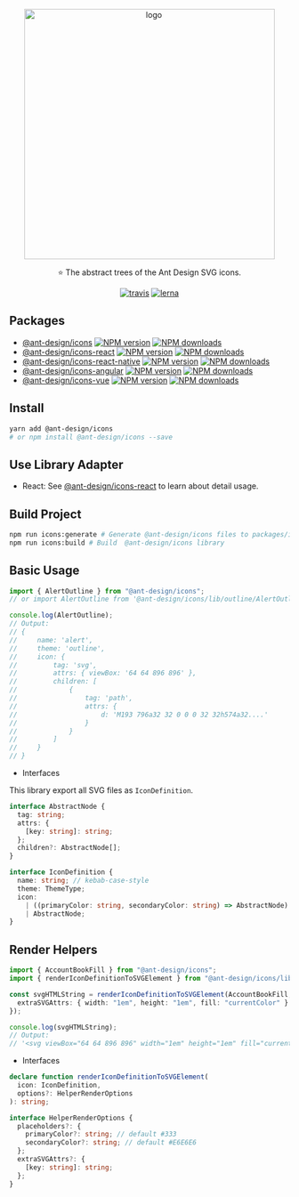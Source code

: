 <p align="center">
<img
 width="450px" alt="logo" src="https://user-images.githubusercontent.com/15819224/45196822-c120ff00-b290-11e8-83ca-eb76378f5cc1.png" />
</p>

<p align="center">
⭐ The abstract trees of the Ant Design SVG icons.
</p>

<div align="center">

[![travis](https://img.shields.io/travis/ant-design/ant-design-icons/master.svg?style=flat&label=travis)](https://travis-ci.org/ant-design/ant-design-icons)
[![lerna](https://img.shields.io/badge/maintained%20with-lerna-cc00ff.svg)](https://lernajs.io/)

</div>

## Packages

- [@ant-design/icons](./packages/icons) [![NPM version](https://img.shields.io/npm/v/@ant-design/icons.svg?style=flat)](https://npmjs.org/package/@ant-design/icons) [![NPM downloads](http://img.shields.io/npm/dm/@ant-design/icons.svg?style=flat)](https://npmjs.org/package/@ant-design/icons)
- [@ant-design/icons-react](./packages/icons-react) [![NPM version](https://img.shields.io/npm/v/@ant-design/icons-react.svg?style=flat)](https://npmjs.org/package/@ant-design/icons-react) [![NPM downloads](http://img.shields.io/npm/dm/@ant-design/icons-react.svg?style=flat)](https://npmjs.org/package/@ant-design/icons-react)
- [@ant-design/icons-react-native](./packages/icons-react-native) [![NPM version](https://img.shields.io/npm/v/@ant-design/icons-react-native.svg?style=flat)](https://npmjs.org/package/@ant-design/icons-react-native) [![NPM downloads](http://img.shields.io/npm/dm/@ant-design/icons-react-native.svg?style=flat)](https://npmjs.org/package/@ant-design/icons-react-native)
- [@ant-design/icons-angular](./packages/icons-angular) [![NPM version](https://img.shields.io/npm/v/@ant-design/icons-angular.svg?style=flat)](https://npmjs.org/package/@ant-design/icons-angular) [![NPM downloads](http://img.shields.io/npm/dm/@ant-design/icons-angular.svg?style=flat)](https://npmjs.org/package/@ant-design/icons-angular)
- [@ant-design/icons-vue](./packages/icons-vue) [![NPM version](https://img.shields.io/npm/v/@ant-design/icons-vue.svg?style=flat)](https://npmjs.org/package/@ant-design/icons-vue) [![NPM downloads](http://img.shields.io/npm/dm/@ant-design/icons-vue.svg?style=flat)](https://npmjs.org/package/@ant-design/icons-vue)

## Install

```bash
yarn add @ant-design/icons
# or npm install @ant-design/icons --save
```

## Use Library Adapter

- React: See [@ant-design/icons-react](./packages/icons-react) to learn about detail usage.

## Build Project

```bash
npm run icons:generate # Generate @ant-design/icons files to packages/icons/src
npm run icons:build # Build  @ant-design/icons library
```

## Basic Usage

```ts
import { AlertOutline } from "@ant-design/icons";
// or import AlertOutline from '@ant-design/icons/lib/outline/AlertOutline';

console.log(AlertOutline);
// Output:
// {
//     name: 'alert',
//     theme: 'outline',
//     icon: {
//         tag: 'svg',
//         attrs: { viewBox: '64 64 896 896' },
//         children: [
//             {
//                 tag: 'path',
//                 attrs: {
//                     d: 'M193 796a32 32 0 0 0 32 32h574a32....'
//                 }
//             }
//         ]
//     }
// }
```

- Interfaces

This library export all SVG files as `IconDefinition`.

```ts
interface AbstractNode {
  tag: string;
  attrs: {
    [key: string]: string;
  };
  children?: AbstractNode[];
}

interface IconDefinition {
  name: string; // kebab-case-style
  theme: ThemeType;
  icon:
    | ((primaryColor: string, secondaryColor: string) => AbstractNode)
    | AbstractNode;
}
```

## Render Helpers

```ts
import { AccountBookFill } from "@ant-design/icons";
import { renderIconDefinitionToSVGElement } from "@ant-design/icons/lib/helpers";

const svgHTMLString = renderIconDefinitionToSVGElement(AccountBookFill, {
  extraSVGAttrs: { width: "1em", height: "1em", fill: "currentColor" }
});

console.log(svgHTMLString);
// Output:
// '<svg viewBox="64 64 896 896" width="1em" height="1em" fill="currentColor"><path d="M880 184H712v-64c0-4.4-3.6-8-8-8h-56c-4.4 0-8 3.6-8 8v64H384v-64c0-4.4-3.6-8-8-8h-56c-4.4 0-8 3.6-8 8v64H144c-17.7 0-32 14.3-32 32v664c0 17.7 14.3 32 32 32h736c17.7 0 32-14.3 32-32V216c0-17.7-14.3-32-32-32zM648.3 426.8l-87.7 161.1h45.7c5.5 0 10 4.5 10 10v21.3c0 5.5-4.5 10-10 10h-63.4v29.7h63.4c5.5 0 10 4.5 10 10v21.3c0 5.5-4.5 10-10 10h-63.4V752c0 5.5-4.5 10-10 10h-41.3c-5.5 0-10-4.5-10-10v-51.8h-63.1c-5.5 0-10-4.5-10-10v-21.3c0-5.5 4.5-10 10-10h63.1v-29.7h-63.1c-5.5 0-10-4.5-10-10v-21.3c0-5.5 4.5-10 10-10h45.2l-88-161.1c-2.6-4.8-.9-10.9 4-13.6 1.5-.8 3.1-1.2 4.8-1.2h46c3.8 0 7.2 2.1 8.9 5.5l72.9 144.3 73.2-144.3a10 10 0 0 1 8.9-5.5h45c5.5 0 10 4.5 10 10 .1 1.7-.3 3.3-1.1 4.8z"></path></svg>'
```

- Interfaces

```ts
declare function renderIconDefinitionToSVGElement(
  icon: IconDefinition,
  options?: HelperRenderOptions
): string;

interface HelperRenderOptions {
  placeholders?: {
    primaryColor?: string; // default #333
    secondaryColor?: string; // default #E6E6E6
  };
  extraSVGAttrs?: {
    [key: string]: string;
  };
}
```
